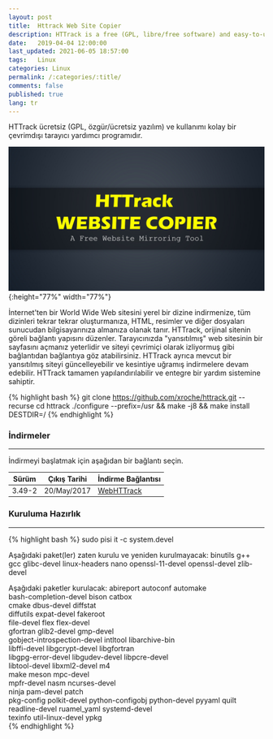 ```yaml
---
layout: post
title:  Httrack Web Site Copier
description: HTTrack is a free (GPL, libre/free software) and easy-to-use offline browser utility.
date:   2019-04-04 12:00:00
last_updated: 2021-06-05 18:57:00
tags:   Linux
categories: Linux
permalink: /:categories/:title/
comments: false
published: true
lang: tr
---
```



HTTrack ücretsiz (GPL, özgür/ücretsiz yazılım) ve kullanımı kolay bir çevrimdışı tarayıcı yardımcı programıdır.

![HTTrack Website Copier](/images/httrack/HTTrack-Website-Copier.jpg "HTTrack Website Copier"){:height="77%" width="77%"}

İnternet'ten bir World Wide Web sitesini yerel bir dizine indirmenize, tüm dizinleri tekrar tekrar oluşturmanıza, HTML, resimler ve diğer dosyaları sunucudan bilgisayarınıza almanıza olanak tanır. HTTrack, orijinal sitenin göreli bağlantı yapısını düzenler. Tarayıcınızda "yansıtılmış" web sitesinin bir sayfasını açmanız yeterlidir ve siteyi çevrimiçi olarak izliyormuş gibi bağlantıdan bağlantıya göz atabilirsiniz. HTTrack ayrıca mevcut bir yansıtılmış siteyi güncelleyebilir ve kesintiye uğramış indirmelere devam edebilir. HTTrack tamamen yapılandırılabilir ve entegre bir yardım sistemine sahiptir. 


{% highlight bash %}
git clone https://github.com/xroche/httrack.git --recurse
cd httrack
./configure --prefix=/usr && make -j8 && make install DESTDIR=/
{% endhighlight %}

### **İndirmeler**

***

İndirmeyi başlatmak için aşağıdan bir bağlantı seçin. 

| Sürüm        | Çıkış Tarihi | İndirme Bağlantısı                                                               |
|--------------|--------------|----------------------------------------------------------------------------------|
| 3.49-2 | 20/May/2017   | [WebHTTrack](https://download.httrack.com/cserv.php3?File=httrack.tar.gz)   |



### **Kuruluma Hazırlık**

***
{% highlight bash %}
sudo pisi it -c system.devel

Aşağıdaki paket(ler) zaten kurulu ve yeniden kurulmayacak:
binutils          g++            gcc         glibc-devel  linux-headers  nano
openssl-11-devel  openssl-devel  zlib-devel

Aşağıdaki paketler kurulacak:
abireport                    autoconf          automake        
bash-completion-devel        bison             catbox          
cmake                        dbus-devel        diffstat        
diffutils                    expat-devel       fakeroot        
file-devel                   flex              flex-devel      
gfortran                     glib2-devel       gmp-devel       
gobject-introspection-devel  intltool          libarchive-bin  
libffi-devel                 libgcrypt-devel   libgfortran     
libgpg-error-devel           libgudev-devel    libpcre-devel   
libtool-devel                libxml2-devel     m4              
make                         meson             mpc-devel       
mpfr-devel                   nasm              ncurses-devel   
ninja                        pam-devel         patch           
pkg-config                   polkit-devel      python-configobj
python-devel                 pyyaml            quilt           
readline-devel               ruamel_yaml       systemd-devel   
texinfo                      util-linux-devel  ypkg            
{% endhighlight %}

 
